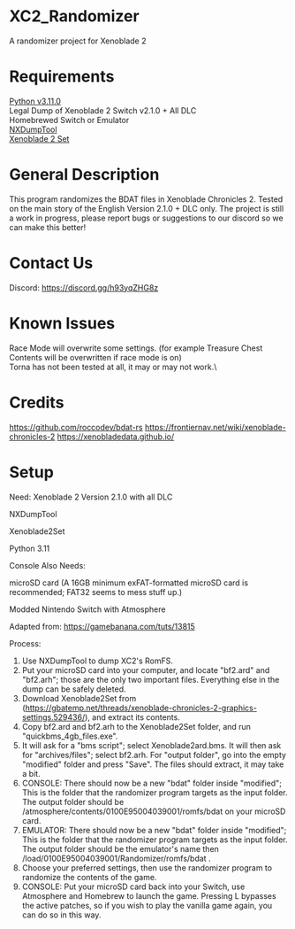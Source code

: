 # XC2_Randomizer
A randomizer project for Xenoblade 2

# Requirements
[Python v3.11.0](https://www.python.org/downloads/release/python-3110/)\
Legal Dump of Xenoblade 2 Switch v2.1.0 + All DLC\
Homebrewed Switch or Emulator\
[NXDumpTool](https://github.com/DarkMatterCore/nxdumptool)\
[Xenoblade 2 Set](https://gbatemp.net/threads/xenoblade-chronicles-2-graphics-settings.529436/)

# General Description
This program randomizes the BDAT files in Xenoblade Chronicles 2. Tested on the main story of the English Version 2.1.0 + DLC only. The project is still a work in progress, please report bugs or suggestions to our discord so we can make this better!

# Contact Us
Discord: https://discord.gg/h93yqZHG8z

# Known Issues
Race Mode will overwrite some settings. (for example Treasure Chest Contents will be overwritten if race mode is on)\
Torna has not been tested at all, it may or may not work.\

# Credits
https://github.com/roccodev/bdat-rs
https://frontiernav.net/wiki/xenoblade-chronicles-2
https://xenobladedata.github.io/

# Setup

Need:
Xenoblade 2 Version 2.1.0 with all DLC

NXDumpTool

Xenoblade2Set

Python 3.11

Console Also Needs:

microSD card (A 16GB minimum exFAT-formatted microSD card is recommended; FAT32 seems to mess stuff up.)

Modded Nintendo Switch with Atmosphere


Adapted from: https://gamebanana.com/tuts/13815

Process:

1. Use NXDumpTool to dump XC2's RomFS.
2. Put your microSD card into your computer, and locate "bf2.ard" and "bf2.arh"; those are the only two important files. Everything else in the dump can be safely deleted.
3. Download Xenoblade2Set from (https://gbatemp.net/threads/xenoblade-chronicles-2-graphics-settings.529436/), and extract its contents.
4. Copy bf2.ard and bf2.arh to the Xenoblade2Set folder, and run "quickbms_4gb_files.exe".
5. It will ask for a "bms script"; select Xenoblade2ard.bms. It will then ask for "archives/files"; select bf2.arh. For "output folder", go into the empty "modified" folder and press "Save". The files should extract, it may take a bit.
7. CONSOLE: There should now be a new "bdat" folder inside "modified"; This is the folder that the randomizer program targets as the input folder. The output folder should be /atmosphere/contents/0100E95004039001/romfs/bdat on your microSD card.
7. EMULATOR: There should now be a new "bdat" folder inside "modified"; This is the folder that the randomizer program targets as the input folder. The output folder should be the emulator's name then /load/0100E95004039001/Randomizer/romfs/bdat .
8. Choose your preferred settings, then use the randomizer program to randomize the contents of the game.
9. CONSOLE: Put your microSD card back into your Switch, use Atmosphere and Homebrew to launch the game. Pressing L bypasses the active patches, so if you wish to play the vanilla game again, you can do so in this way.